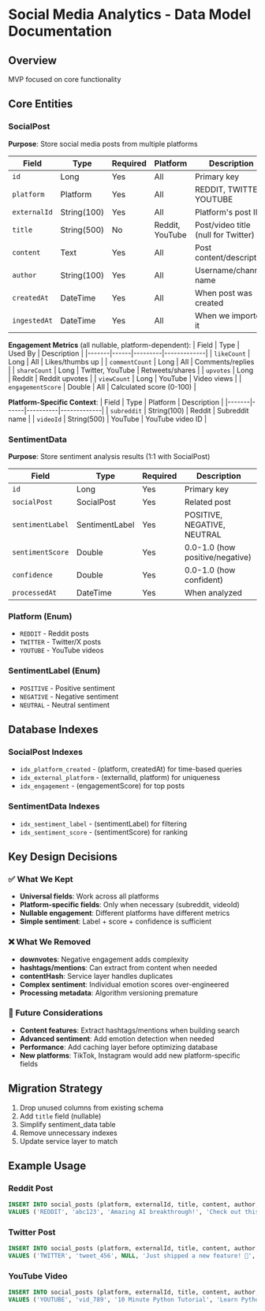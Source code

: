 # Social Media Analytics - Data Model Documentation

## Overview
MVP focused on core functionality
## Core Entities

### SocialPost
**Purpose**: Store social media posts from multiple platforms

| Field | Type | Required | Platform | Description |
|-------|------|----------|----------|-------------|
| `id` | Long | Yes | All | Primary key |
| `platform` | Platform | Yes | All | REDDIT, TWITTER, YOUTUBE |
| `externalId` | String(100) | Yes | All | Platform's post ID |
| `title` | String(500) | No | Reddit, YouTube | Post/video title (null for Twitter) |
| `content` | Text | Yes | All | Post content/description |
| `author` | String(100) | Yes | All | Username/channel name |
| `createdAt` | DateTime | Yes | All | When post was created |
| `ingestedAt` | DateTime | Yes | All | When we imported it |

**Engagement Metrics** (all nullable, platform-dependent):
| Field | Type | Used By | Description |
|-------|------|---------|-------------|
| `likeCount` | Long | All | Likes/thumbs up |
| `commentCount` | Long | All | Comments/replies |
| `shareCount` | Long | Twitter, YouTube | Retweets/shares |
| `upvotes` | Long | Reddit | Reddit upvotes |
| `viewCount` | Long | YouTube | Video views |
| `engagementScore` | Double | All | Calculated score (0-100) |

**Platform-Specific Context**:
| Field | Type | Platform | Description |
|-------|------|----------|-------------|
| `subreddit` | String(100) | Reddit | Subreddit name |
| `videoId` | String(500) | YouTube | YouTube video ID |

### SentimentData
**Purpose**: Store sentiment analysis results (1:1 with SocialPost)

| Field | Type | Required | Description |
|-------|------|----------|-------------|
| `id` | Long | Yes | Primary key |
| `socialPost` | SocialPost | Yes | Related post |
| `sentimentLabel` | SentimentLabel | Yes | POSITIVE, NEGATIVE, NEUTRAL |
| `sentimentScore` | Double | Yes | 0.0-1.0 (how positive/negative) |
| `confidence` | Double | Yes | 0.0-1.0 (how confident) |
| `processedAt` | DateTime | Yes | When analyzed |

### Platform (Enum)
- `REDDIT` - Reddit posts
- `TWITTER` - Twitter/X posts  
- `YOUTUBE` - YouTube videos

### SentimentLabel (Enum)
- `POSITIVE` - Positive sentiment
- `NEGATIVE` - Negative sentiment
- `NEUTRAL` - Neutral sentiment

## Database Indexes

### SocialPost Indexes
- `idx_platform_created` - (platform, createdAt) for time-based queries
- `idx_external_platform` - (externalId, platform) for uniqueness
- `idx_engagement` - (engagementScore) for top posts

### SentimentData Indexes
- `idx_sentiment_label` - (sentimentLabel) for filtering
- `idx_sentiment_score` - (sentimentScore) for ranking

## Key Design Decisions

### ✅ What We Kept
- **Universal fields**: Work across all platforms
- **Platform-specific fields**: Only when necessary (subreddit, videoId)
- **Nullable engagement**: Different platforms have different metrics
- **Simple sentiment**: Label + score + confidence is sufficient

### ❌ What We Removed
- **downvotes**: Negative engagement adds complexity
- **hashtags/mentions**: Can extract from content when needed
- **contentHash**: Service layer handles duplicates
- **Complex sentiment**: Individual emotion scores over-engineered
- **Processing metadata**: Algorithm versioning premature

### 🔄 Future Considerations
- **Content features**: Extract hashtags/mentions when building search
- **Advanced sentiment**: Add emotion detection when needed
- **Performance**: Add caching layer before optimizing database
- **New platforms**: TikTok, Instagram would add new platform-specific fields

## Migration Strategy
1. Drop unused columns from existing schema
2. Add `title` field (nullable)
3. Simplify sentiment_data table
4. Remove unnecessary indexes
5. Update service layer to match

## Example Usage

### Reddit Post
```sql
INSERT INTO social_posts (platform, externalId, title, content, author, subreddit, upvotes, commentCount, createdAt)
VALUES ('REDDIT', 'abc123', 'Amazing AI breakthrough!', 'Check out this new model...', 'tech_user', 'MachineLearning', 245, 67, '2025-08-17 10:00:00');
```

### Twitter Post
```sql
INSERT INTO social_posts (platform, externalId, title, content, author, likeCount, shareCount, createdAt)
VALUES ('TWITTER', 'tweet_456', NULL, 'Just shipped a new feature! 🚀', 'startup_founder', 89, 12, '2025-08-17 11:30:00');
```

### YouTube Video
```sql
INSERT INTO social_posts (platform, externalId, title, content, author, videoId, viewCount, likeCount, createdAt)
VALUES ('YOUTUBE', 'vid_789', '10 Minute Python Tutorial', 'Learn Python basics in just 10 minutes...', 'CodeAcademy', 'dQw4w9WgXcQ', 15432, 892, '2025-08-17 09:15:00');
```